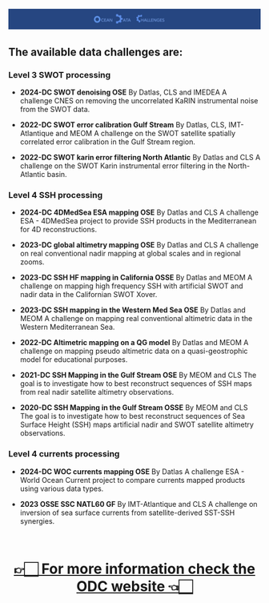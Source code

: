 
<p align="center">
  <img src="figures/odc-banner.jpg" alt="Alt Text" width="900"/>
</p>



## The available data challenges are: 

### Level 3 SWOT processing


- **2024-DC SWOT denoising OSE** 
  By Datlas, CLS and IMEDEA
  A challenge CNES on removing the uncorrelated KaRIN instrumental noise from the SWOT data.

- **2022-DC SWOT error calibration Gulf Stream** 
  By Datlas, CLS, IMT-Atlantique and MEOM
  A challenge on the SWOT satellite spatially correlated error calibration in the Gulf Stream region.

- **2022-DC SWOT karin error filtering North Atlantic** 
  By Datlas and CLS
  A challenge on the SWOT Karin instrumental error filtering in the North-Atlantic basin.

### Level 4 SSH processing


- **2024-DC 4DMedSea ESA mapping OSE** 
  By Datlas and CLS
  A challenge ESA - 4DMedSea project to provide SSH products in the Mediterranean for 4D reconstructions.

- **2023-DC global altimetry mapping OSE** 
  By Datlas and CLS
  A challenge on real conventional nadir mapping at global scales and in regional zooms.

- **2023-DC SSH HF mapping in California OSSE** 
  By Datlas and MEOM
  A challenge on mapping high frequency SSH with artificial SWOT and nadir data in the Californian SWOT Xover.

- **2023-DC SSH mapping in the Western Med Sea OSE** 
  By Datlas and MEOM
  A challenge on mapping real conventional altimetric data in the Western Mediterranean Sea.

- **2022-DC Altimetric mapping on a QG model** 
  By Datlas and MEOM
  A challenge on mapping pseudo altimetric data on a quasi-geostrophic model for educational purposes.

- **2021-DC SSH Mapping in the Gulf Stream OSE** 
  By MEOM and CLS
  The goal is to investigate how to best reconstruct sequences of SSH maps from real nadir satellite altimetry observations.

- **2020-DC SSH Mapping in the Gulf Stream OSSE**
  By MEOM and CLS
  The goal is to investigate how to best reconstruct sequences of Sea Surface Height (SSH) maps artificial nadir and SWOT satellite altimetry observations.

### Level 4 currents processing


- **2024-DC WOC currents mapping OSE** 
  By Datlas
  A challenge ESA - World Ocean Current project to compare currents mapped products using various data types.

- **2023 OSSE SSC NATL60 GF** 
  By IMT-Atlantique and CLS
  A challenge on inversion of sea surface currents from satellite-derived SST-SSH synergies.

</br>

<center><h1><a href="https://ocean-data-challenges.github.io"> 👉🏻 For more information check the ODC website 👈🏻 </a></h1></center>

